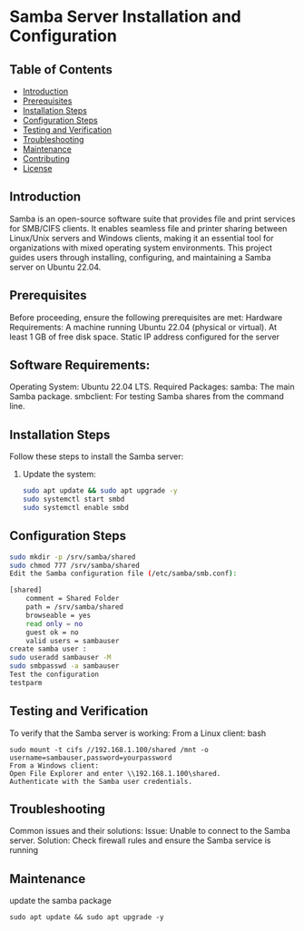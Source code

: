 # Samba Server Installation and Configuration

## Table of Contents
- [Introduction](#introduction)
- [Prerequisites](#prerequisites)
- [Installation Steps](#installation-steps)
- [Configuration Steps](#configuration-steps)
- [Testing and Verification](#testing-and-verification)
- [Troubleshooting](#troubleshooting)
- [Maintenance](#maintenance)
- [Contributing](#contributing)
- [License](#license)

## Introduction
Samba is an open-source software suite that provides file and print services for SMB/CIFS clients. It enables seamless file and printer sharing 
between Linux/Unix servers and Windows clients, making it an essential tool for organizations with mixed
operating system environments. This project guides users through installing, configuring, and maintaining a Samba server on Ubuntu 22.04.

## Prerequisites
Before proceeding, ensure the following prerequisites are met:
Hardware Requirements:
A machine running Ubuntu 22.04 (physical or virtual).
At least 1 GB of free disk space.
Static IP address configured for the server

## Software Requirements:
Operating System: Ubuntu 22.04 LTS.
Required Packages:
samba: The main Samba package.
smbclient: For testing Samba shares from the command line.

## Installation Steps

Follow these steps to install the Samba server:

1. Update the system:
   ```bash
   sudo apt update && sudo apt upgrade -y
   sudo systemctl start smbd
   sudo systemctl enable smbd
   ```
## Configuration Steps
``` bash
sudo mkdir -p /srv/samba/shared
sudo chmod 777 /srv/samba/shared
Edit the Samba configuration file (/etc/samba/smb.conf):

[shared]
    comment = Shared Folder
    path = /srv/samba/shared
    browseable = yes
    read only = no
    guest ok = no
    valid users = sambauser
create samba user :
sudo useradd sambauser -M 
sudo smbpasswd -a sambauser
Test the configuration
testparm

```

## Testing and Verification
To verify that the Samba server is working:
From a Linux client:
bash
```
sudo mount -t cifs //192.168.1.100/shared /mnt -o username=sambauser,password=yourpassword
From a Windows client:
Open File Explorer and enter \\192.168.1.100\shared.
Authenticate with the Samba user credentials.

```
## Troubleshooting
Common issues and their solutions:
Issue: Unable to connect to the Samba server.
Solution: Check firewall rules and ensure the Samba service is running

## Maintenance
 update the samba package 
 ```
 sudo apt update && sudo apt upgrade -y
```




